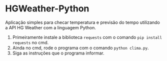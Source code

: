 # HGWeather-Python
Aplicação simples para checar temperatura e previsão do tempo utilizando a API HG Weather com a linguagem Python.

1. Primeiramente instale a biblioteca  ```requests``` com o comando ```pip install requests``` no cmd.
2. Ainda no cmd, rode o programa com o comando ```python clima.py```.
3. Siga as instruções que o programa informar.
